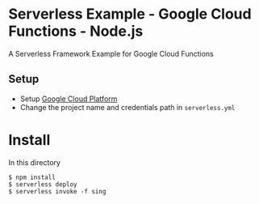 # Serverless Example - Google Cloud Functions - Node.js

A Serverless Framework Example for Google Cloud Functions 

## Setup

- Setup [Google Cloud Platform](https://serverless.com/framework/docs/providers/aws)
- Change the project name and credentials path in `serverless.yml`

# Install

In this directory

```
$ npm install
$ serverless deploy
$ serverless invoke -f sing
```




